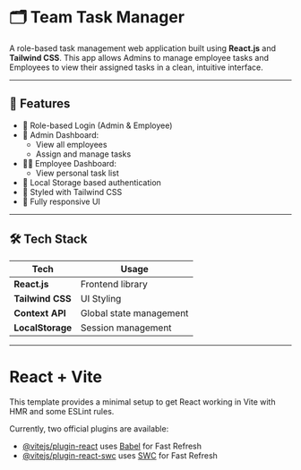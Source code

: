 # 🗂️ Team Task Manager

A role-based task management web application built using **React.js** and **Tailwind CSS**. This app allows Admins to manage employee tasks and Employees to view their assigned tasks in a clean, intuitive interface.

---

## 🚀 Features

- 🔐 Role-based Login (Admin & Employee)
- 👥 Admin Dashboard:
  - View all employees
  - Assign and manage tasks
- 🧑‍💼 Employee Dashboard:
  - View personal task list
- 💾 Local Storage based authentication
- 🎨 Styled with Tailwind CSS
- 📱 Fully responsive UI

---

## 🛠️ Tech Stack

| Tech            | Usage                          |
|-----------------|--------------------------------|
| **React.js**    | Frontend library               |
| **Tailwind CSS**| UI Styling                     |
| **Context API** | Global state management        |
| **LocalStorage**| Session management             |

---




# React + Vite

This template provides a minimal setup to get React working in Vite with HMR and some ESLint rules.

Currently, two official plugins are available:

- [@vitejs/plugin-react](https://github.com/vitejs/vite-plugin-react/blob/main/packages/plugin-react/README.md) uses [Babel](https://babeljs.io/) for Fast Refresh
- [@vitejs/plugin-react-swc](https://github.com/vitejs/vite-plugin-react-swc) uses [SWC](https://swc.rs/) for Fast Refresh
